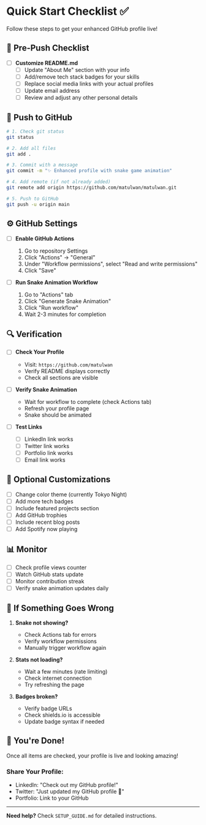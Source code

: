 # Quick Start Checklist ✅

Follow these steps to get your enhanced GitHub profile live!

## 📝 Pre-Push Checklist

- [ ] **Customize README.md**
  - [ ] Update "About Me" section with your info
  - [ ] Add/remove tech stack badges for your skills
  - [ ] Replace social media links with your actual profiles
  - [ ] Update email address
  - [ ] Review and adjust any other personal details

## 🚀 Push to GitHub

```bash
# 1. Check git status
git status

# 2. Add all files
git add .

# 3. Commit with a message
git commit -m "✨ Enhanced profile with snake game animation"

# 4. Add remote (if not already added)
git remote add origin https://github.com/matulwan/matulwan.git

# 5. Push to GitHub
git push -u origin main
```

## ⚙️ GitHub Settings

- [ ] **Enable GitHub Actions**
  1. Go to repository Settings
  2. Click "Actions" → "General"
  3. Under "Workflow permissions", select "Read and write permissions"
  4. Click "Save"

- [ ] **Run Snake Animation Workflow**
  1. Go to "Actions" tab
  2. Click "Generate Snake Animation"
  3. Click "Run workflow"
  4. Wait 2-3 minutes for completion

## 🔍 Verification

- [ ] **Check Your Profile**
  - Visit: `https://github.com/matulwan`
  - Verify README displays correctly
  - Check all sections are visible

- [ ] **Verify Snake Animation**
  - Wait for workflow to complete (check Actions tab)
  - Refresh your profile page
  - Snake should be animated

- [ ] **Test Links**
  - [ ] LinkedIn link works
  - [ ] Twitter link works
  - [ ] Portfolio link works
  - [ ] Email link works

## 🎨 Optional Customizations

- [ ] Change color theme (currently Tokyo Night)
- [ ] Add more tech badges
- [ ] Include featured projects section
- [ ] Add GitHub trophies
- [ ] Include recent blog posts
- [ ] Add Spotify now playing

## 📊 Monitor

- [ ] Check profile views counter
- [ ] Watch GitHub stats update
- [ ] Monitor contribution streak
- [ ] Verify snake animation updates daily

## 🐛 If Something Goes Wrong

1. **Snake not showing?**
   - Check Actions tab for errors
   - Verify workflow permissions
   - Manually trigger workflow again

2. **Stats not loading?**
   - Wait a few minutes (rate limiting)
   - Check internet connection
   - Try refreshing the page

3. **Badges broken?**
   - Verify badge URLs
   - Check shields.io is accessible
   - Update badge syntax if needed

## 🎉 You're Done!

Once all items are checked, your profile is live and looking amazing!

### Share Your Profile:
- LinkedIn: "Check out my GitHub profile!"
- Twitter: "Just updated my GitHub profile 🚀"
- Portfolio: Link to your GitHub

---

**Need help?** Check `SETUP_GUIDE.md` for detailed instructions.
